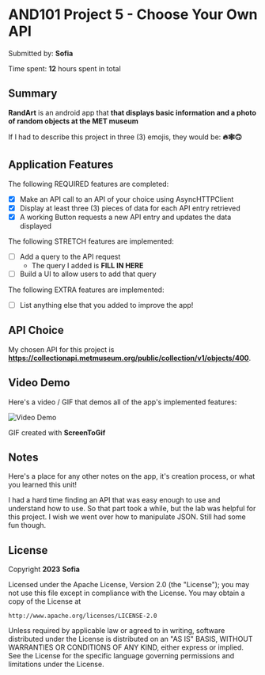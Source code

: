 <!-- (This is a comment) INSTRUCTIONS: Go through this page and fill out any **bolded** entries with their correct values.-->

# AND101 Project 5 - Choose Your Own API

Submitted by: **Sofia**

Time spent: **12** hours spent in total

## Summary

**RandArt** is an android app that **that displays basic information and a photo of random objects at the MET museum**

If I had to describe this project in three (3) emojis, they would be: **🔥🕸️🙃**

## Application Features


The following REQUIRED features are completed:

- [X] Make an API call to an API of your choice using AsyncHTTPClient
- [X] Display at least three (3) pieces of data for each API entry retrieved
- [X] A working Button requests a new API entry and updates the data displayed

The following STRETCH features are implemented:

- [ ] Add a query to the API request
  - The query I added is **FILL IN HERE**
- [ ] Build a UI to allow users to add that query

The following EXTRA features are implemented:

- [ ] List anything else that you added to improve the app!

## API Choice

My chosen API for this project is **https://collectionapi.metmuseum.org/public/collection/v1/objects/400**.

## Video Demo

Here's a video / GIF that demos all of the app's implemented features:

<img src='https://i.imgur.com/KT8Y2Tz.gif' title='Video Demo' width='' alt='Video Demo' />

GIF created with **ScreenToGif**


## Notes

Here's a place for any other notes on the app, it's creation process, or what you learned this unit!

I had a hard time finding an API that was easy enough to use and understand how to use.  So that part took a while, but the lab was helpful for this project. I wish we went over
how to manipulate JSON. Still had some fun though.

## License

Copyright **2023** **Sofia**

Licensed under the Apache License, Version 2.0 (the "License");
you may not use this file except in compliance with the License.
You may obtain a copy of the License at

    http://www.apache.org/licenses/LICENSE-2.0

Unless required by applicable law or agreed to in writing, software
distributed under the License is distributed on an "AS IS" BASIS,
WITHOUT WARRANTIES OR CONDITIONS OF ANY KIND, either express or implied.
See the License for the specific language governing permissions and
limitations under the License.

